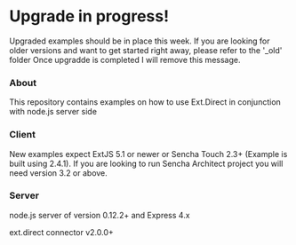 # Upgrade in progress!
Upgraded examples should be in place this week. If you are looking for older versions and want to get started right away, please refer to the '_old' folder
Once upgradde is completed I will remove this message.

### About
This repository contains examples on how to use Ext.Direct in conjunction with node.js server side


### Client
New examples expect ExtJS 5.1 or newer or Sencha Touch 2.3+ (Example is built using 2.4.1).
If you are looking to run Sencha Architect project you will need version 3.2 or above.

### Server
node.js server of version 0.12.2+ and Express 4.x

ext.direct connector v2.0.0+
